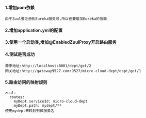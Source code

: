 
#### 1.增加pom依赖
    由于Zuul要注册到Eureka服务顺,所以也要增加Eureka的依赖
#### 2.增加application.yml的配置
#### 3.使用一个启动类,增加@EnabledZuulProxy开启路由服务
#### 4.测试是否成功
    源来地址:http://localhost:8001/dept/get/2
    网关地址:http://gateway9527.com:9527/micro-cloud-dept/dept/get/1
#### 5.路由访问的映射规则
    zuul:
      routes:
        myDept.serviceId: micro-cloud-dept
        myDept.path: mydept/**
    使用mydept来映射到微服务名